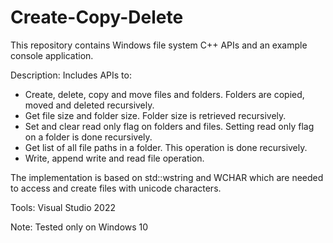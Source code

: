 # Create-Copy-Delete
This repository contains Windows file system C++ APIs and an example console application.

Description: Includes APIs to:
- Create, delete, copy and move files and folders. Folders are copied, moved and deleted recursively.
- Get file size and folder size. Folder size is retrieved recursively.
- Set and clear read only flag on folders and files. Setting read only flag on a folder is done recursively.
- Get list of all file paths in a folder. This operation is done recursively.
- Write, append write and read file operation.

The implementation is based on std::wstring and WCHAR which are needed to access and create files with 
unicode characters.

Tools: Visual Studio 2022

Note: Tested only on Windows 10
